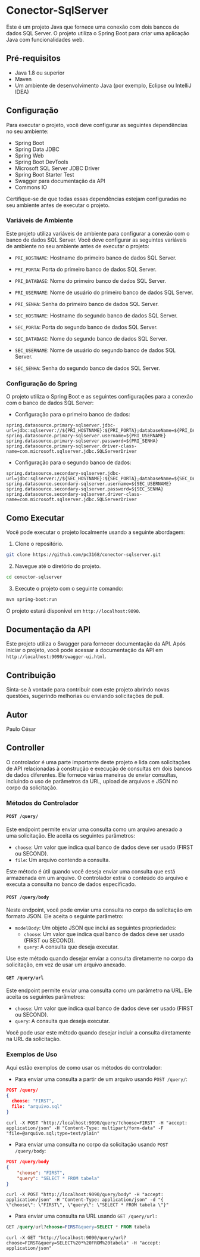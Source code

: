 # Conector-SqlServer
Este é um projeto Java que fornece uma conexão com dois bancos de dados SQL Server. O projeto utiliza o Spring Boot para criar uma aplicação Java com funcionalidades web.

## Pré-requisitos
- Java 1.8 ou superior
- Maven
- Um ambiente de desenvolvimento Java (por exemplo, Eclipse ou IntelliJ IDEA)

## Configuração
Para executar o projeto, você deve configurar as seguintes dependências no seu ambiente:

- Spring Boot
- Spring Data JDBC
- Spring Web
- Spring Boot DevTools
- Microsoft SQL Server JDBC Driver
- Spring Boot Starter Test
- Swagger para documentação da API
- Commons IO

Certifique-se de que todas essas dependências estejam configuradas no seu ambiente antes de executar o projeto.

### Variáveis de Ambiente

Este projeto utiliza variáveis de ambiente para configurar a conexão com o banco de dados SQL Server. Você deve configurar as seguintes variáveis de ambiente no seu ambiente antes de executar o projeto:

- `PRI_HOSTNAME`: Hostname do primeiro banco de dados SQL Server.
- `PRI_PORTA`: Porta do primeiro banco de dados SQL Server.
- `PRI_DATABASE`: Nome do primeiro banco de dados SQL Server.
- `PRI_USERNAME`: Nome de usuário do primeiro banco de dados SQL Server.
- `PRI_SENHA`: Senha do primeiro banco de dados SQL Server.

- `SEC_HOSTNAME`: Hostname do segundo banco de dados SQL Server.
- `SEC_PORTA`: Porta do segundo banco de dados SQL Server.
- `SEC_DATABASE`: Nome do segundo banco de dados SQL Server.
- `SEC_USERNAME`: Nome de usuário do segundo banco de dados SQL Server.
- `SEC_SENHA`: Senha do segundo banco de dados SQL Server.

### Configuração do Spring

O projeto utiliza o Spring Boot e as seguintes configurações para a conexão com o banco de dados SQL Server:

- Configuração para o primeiro banco de dados:

```properties
spring.datasource.primary-sqlserver.jdbc-url=jdbc:sqlserver://${PRI_HOSTNAME}:${PRI_PORTA};databaseName=${PRI_DATABASE};encrypt=true;trustServerCertificate=true
spring.datasource.primary-sqlserver.username=${PRI_USERNAME}
spring.datasource.primary-sqlserver.password=${PRI_SENHA}
spring.datasource.primary-sqlserver.driver-class-name=com.microsoft.sqlserver.jdbc.SQLServerDriver
```
- Configuração para o segundo banco de dados:
```properties
spring.datasource.secondary-sqlserver.jdbc-url=jdbc:sqlserver://${SEC_HOSTNAME}:${SEC_PORTA};databaseName=${SEC_DATABASE};encrypt=true;trustServerCertificate=true
spring.datasource.secondary-sqlserver.username=${SEC_USERNAME}
spring.datasource.secondary-sqlserver.password=${SEC_SENHA}
spring.datasource.secondary-sqlserver.driver-class-name=com.microsoft.sqlserver.jdbc.SQLServerDriver
```

## Como Executar
Você pode executar o projeto localmente usando a seguinte abordagem:

1. Clone o repositório.

```bash
git clone https://github.com/pc3168/conector-sqlserver.git
```

2. Navegue até o diretório do projeto.

```bash
cd conector-sqlserver
```
3. Execute o projeto com o seguinte comando:

```bash
mvn spring-boot:run
```

O projeto estará disponível em ```http://localhost:9090```.

## Documentação da API
Este projeto utiliza o Swagger para fornecer documentação da API. Após iniciar o projeto, você pode acessar a documentação da API em ```http://localhost:9090/swagger-ui.html```.

## Contribuição
Sinta-se à vontade para contribuir com este projeto abrindo novas questões, sugerindo melhorias ou enviando solicitações de pull.

## Autor
Paulo César

## Controller

O controlador é uma parte importante deste projeto e lida com solicitações de API relacionadas à construção e execução de consultas em dois bancos de dados diferentes. Ele fornece várias maneiras de enviar consultas, incluindo o uso de parâmetros da URL, upload de arquivos e JSON no corpo da solicitação.

### Métodos do Controlador

#### `POST /query/`

Este endpoint permite enviar uma consulta como um arquivo anexado a uma solicitação. Ele aceita os seguintes parâmetros:

- `choose`: Um valor que indica qual banco de dados deve ser usado (FIRST ou SECOND).
- `file`: Um arquivo contendo a consulta.

Este método é útil quando você deseja enviar uma consulta que está armazenada em um arquivo. O controlador extrai o conteúdo do arquivo e executa a consulta no banco de dados especificado.

#### `POST /query/body`

Neste endpoint, você pode enviar uma consulta no corpo da solicitação em formato JSON. Ele aceita o seguinte parâmetro:

- `modelBody`: Um objeto JSON que inclui as seguintes propriedades:
  - `choose`: Um valor que indica qual banco de dados deve ser usado (FIRST ou SECOND).
  - `query`: A consulta que deseja executar.

Use este método quando desejar enviar a consulta diretamente no corpo da solicitação, em vez de usar um arquivo anexado.

#### `GET /query/url`

Este endpoint permite enviar uma consulta como um parâmetro na URL. Ele aceita os seguintes parâmetros:

- `choose`: Um valor que indica qual banco de dados deve ser usado (FIRST ou SECOND).
- `query`: A consulta que deseja executar.

Você pode usar este método quando desejar incluir a consulta diretamente na URL da solicitação.

### Exemplos de Uso

Aqui estão exemplos de como usar os métodos do controlador:

- Para enviar uma consulta a partir de um arquivo usando `POST /query/`:

```json
POST /query/
{
  choose: "FIRST",
  file: "arquivo.sql"  
} 
```
```curl
curl -X POST "http://localhost:9090/query/?choose=FIRST" -H "accept: application/json" -H "Content-Type: multipart/form-data" -F "file=@arquivo.sql;type=text/plain"
```


- Para enviar uma consulta no corpo da solicitação usando `POST /query/body`:
```json
POST /query/body
{
    "choose": "FIRST",
    "query": "SELECT * FROM tabela"
}
```
```curl
curl -X POST "http://localhost:9090/query/body" -H "accept: application/json" -H "Content-Type: application/json" -d "{ \"choose\": \"FIRST\", \"query\": \"SELECT * FROM tabela \"}"
```

- Para enviar uma consulta na URL usando `GET /query/url:`
```sql
GET /query/url?choose=FIRST&query=SELECT * FROM tabela
```
```curl
curl -X GET "http://localhost:9090/query/url?choose=FIRST&query=SELECT%20*%20FROM%20tabela" -H "accept: application/json"
```